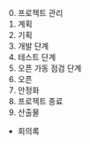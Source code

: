 0.  프로젝트 관리
1.  계획
2.  기획
3.  개발 단계
4.  테스트 단계
5.  오픈 가동 점검 단계
6.  오픈
7.  안정화
8.  프로젝트 종료
9.  산출물

- 회의록
